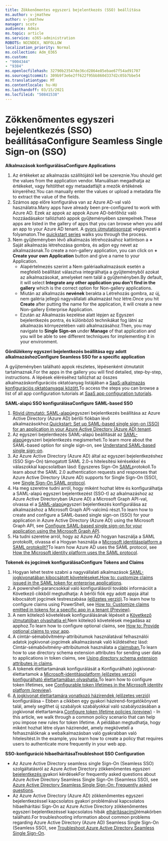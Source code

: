 ```yaml
---
title: Zökkenőmentes egyszeri bejelentkezés (SSO) beállítása
ms.author: v-jmathew
author: v-jmathew
manager: scotv
audience: Admin
ms.topic: article
ms.service: o365-administration
ROBOTS: NOINDEX, NOFOLLOW
localization_priority: Normal
ms.collection: Adm_O365
ms.custom:
- "9004344"
- "9384"
ms.openlocfilehash: 32790b23547de36cd2864e85ebae67f54ad91707
ms.sourcegitcommit: 309b9f3e6e2ff622f95bb860d337d2c05b7bbe54
ms.translationtype: MT
ms.contentlocale: hu-HU
ms.lasthandoff: 03/15/2021
ms.locfileid: "50841538"
---
```

# <a name="configure-seamless-single-sign-on-sso"></a><span data-ttu-id="6f05a-102">Zökkenőmentes egyszeri bejelentkezés (SSO) beállítása</span><span class="sxs-lookup"><span data-stu-id="6f05a-102">Configure Seamless Single Sign-on (SSO)</span></span>

<span data-ttu-id="6f05a-103">**Alkalmazások konfigurálása**</span><span class="sxs-lookup"><span data-stu-id="6f05a-103">**Configure Applications**</span></span>

1. <span data-ttu-id="6f05a-104">Az értékeket az alkalmazás szállítójától kell be szereznie.</span><span class="sxs-lookup"><span data-stu-id="6f05a-104">You should get the values from the application vendor.</span></span> <span data-ttu-id="6f05a-105">Manuálisan megadhatja az értékeket, vagy feltölthet egy metaadatfájlt a mezők értékének kinyeréhez.</span><span class="sxs-lookup"><span data-stu-id="6f05a-105">You can manually enter the values or upload a metadata file to extract the value of the fields.</span></span>
2. <span data-ttu-id="6f05a-106">Számos app előre konfigurálva van az Azure AD-val való használatra.</span><span class="sxs-lookup"><span data-stu-id="6f05a-106">Many apps have already been pre-configured to work with Azure AD.</span></span> <span data-ttu-id="6f05a-107">Ezek az appok az appok Azure AD-bérlőhöz való hozzáadásakor tallózható appok gyűjteményében szerepelnek.</span><span class="sxs-lookup"><span data-stu-id="6f05a-107">These apps are listed in the gallery of apps that you can browse when you add an app to your Azure AD tenant.</span></span> <span data-ttu-id="6f05a-108">A [gyors útmutatósorozat](https://docs.microsoft.com/azure/active-directory/manage-apps/add-application-portal-configure) végigvezeti a folyamaton.</span><span class="sxs-lookup"><span data-stu-id="6f05a-108">The [quickstart series](https://docs.microsoft.com/azure/active-directory/manage-apps/add-application-portal-configure) walks you through the process.</span></span>
3. <span data-ttu-id="6f05a-109">Nem gyűjteményben lévő alkalmazás létrehozásához kattintson a **+** Saját alkalmazás létrehozása gombra, és adjon egy nevet az alkalmazásnak.</span><span class="sxs-lookup"><span data-stu-id="6f05a-109">To create a non-gallery application, you can click on **+ Create your own Application** button and give a name to your Application.</span></span>
    - <span data-ttu-id="6f05a-110">Alapértelmezés szerint a  Nem galériaalkalmazások esetén a megfelelő beállítást választva integrálhatja a gyűjteményből azokat az alkalmazásokat, amelyeket nem talál a gyűjteményben.</span><span class="sxs-lookup"><span data-stu-id="6f05a-110">By default, it will select **Integrate any other application you don't find in the gallery** which is the correct option for Non-gallery applications.</span></span>
    - <span data-ttu-id="6f05a-111">Miután az alkalmazás **nevének** berakta a Létrehozás gombra, az új, nem galéria jellegű nagyvállalati alkalmazást hoz létre.</span><span class="sxs-lookup"><span data-stu-id="6f05a-111">Once you hit **Create** after putting the name for the application, it will create a new Non-gallery Enterprise Application.</span></span>
    - <span data-ttu-id="6f05a-112">Ezután az Alkalmazás  kezelése alatt lépjen  az Egyszeri bejelentkezés pontra, és különböző technikákat fog látni az alkalmazás környezetében való alkalmazásához.</span><span class="sxs-lookup"><span data-stu-id="6f05a-112">Then, you may navigate to **Single Sign-on** under **Manage** of that application and you will be able to see different techniques for implementing it in your environment.</span></span>

<span data-ttu-id="6f05a-113">**Gördülékeny egyszeri bejelentkezés beállítása egy adott alkalmazáshoz**</span><span class="sxs-lookup"><span data-stu-id="6f05a-113">**Configure Seamless SSO for a specific application**</span></span>

<span data-ttu-id="6f05a-114">A gyűjteményben található appok részletes, lépésenként útmutatót tartalmaznak.</span><span class="sxs-lookup"><span data-stu-id="6f05a-114">For the apps in the gallery you will find detailed, step-by-step, instructions.</span></span> <span data-ttu-id="6f05a-115">A lépések eléréséhez tallózhat az összes alkalmazáskonfigurációs oktatóanyag listájában a [SaaS-alkalmazás konfigurációs oktatóanyagai között.](https://docs.microsoft.com/azure/active-directory/saas-apps/tutorial-list)</span><span class="sxs-lookup"><span data-stu-id="6f05a-115">To access the steps you can browse a list of all app configuration tutorials at [SaaS app configuration tutorials](https://docs.microsoft.com/azure/active-directory/saas-apps/tutorial-list).</span></span>

<span data-ttu-id="6f05a-116">**SAML-alapú SSO konfigurálása**</span><span class="sxs-lookup"><span data-stu-id="6f05a-116">**Configure SAML-based SSO**</span></span>

1. <span data-ttu-id="6f05a-117">[Rövid útmutató: SAML-alapú](https://docs.microsoft.com/azure/active-directory/manage-apps/add-application-portal-setup-sso)egyszeri bejelentkezés beállítása az Azure Active Directory (Azure AD) bérlői fiókban lévő alkalmazásokhoz.</span><span class="sxs-lookup"><span data-stu-id="6f05a-117">[Quickstart: Set up SAML-based single sign-on (SSO) for an application in your Azure Active Directory (Azure AD) tenant](https://docs.microsoft.com/azure/active-directory/manage-apps/add-application-portal-setup-sso).</span></span>
2. <span data-ttu-id="6f05a-118">Az egyszeri bejelentkezés SAML-alapú beállítását az [SAML-alapú](https://docs.microsoft.com/azure/active-directory/manage-apps/configure-saml-single-sign-on)egyszeri bejelentkezés megismerheti.</span><span class="sxs-lookup"><span data-stu-id="6f05a-118">To learn more about the SAML-based option for single sign-on, see [Understand SAML-based single sign-on](https://docs.microsoft.com/azure/active-directory/manage-apps/configure-saml-single-sign-on).</span></span>
3. <span data-ttu-id="6f05a-119">Az Azure Active Directory (Azure AD) által az egyszeri bejelentkezéshez (SSO Sign-On) támogatott SAML 2.0-s hitelesítési kérésekkel és válaszokkal kapcsolatban lásd: Egyszeres Sign-On [SAML](https://docs.microsoft.com/azure/active-directory/develop/single-sign-on-saml-protocol)protokoll.</span><span class="sxs-lookup"><span data-stu-id="6f05a-119">To learn about the SAML 2.0 authentication requests and responses that Azure Active Directory (Azure AD) supports for Single Sign-On (SSO), see [Single Sign-On SAML protocol](https://docs.microsoft.com/azure/active-directory/develop/single-sign-on-saml-protocol).</span></span>
4. <span data-ttu-id="6f05a-120">Ha meg szeretne tudni arról, hogy miként hozhat létre és konfigurálhatja a SAML-alapú egyszeri bejelentkezést (SSO-t) az alkalmazáshoz az Azure Active Directoryban (Azure AD) a Microsoft Graph API-val, olvassa el a [SAML-alapú](https://docs.microsoft.com/graph/application-saml-sso-configure-api)egyszeri bejelentkezés konfigurálása az alkalmazáshoz a Microsoft Graph API-valcímű részt.</span><span class="sxs-lookup"><span data-stu-id="6f05a-120">To learn how to create and configure a SAML-based single sign-on (SSO) for your application in Azure Active Directory (Azure AD) using the Microsoft Graph API, see [Configure SAML-based single sign-on for your application using the Microsoft Graph API](https://docs.microsoft.com/graph/application-saml-sso-configure-api).</span></span>
5. <span data-ttu-id="6f05a-121">Ha tudni szeretne arról, hogy az Azure AD hogyan használja a SAML protokollt, olvassa el a Hogyan használja a [Microsoft identitásplatform a SAML protokollt?](https://docs.microsoft.com/azure/active-directory/develop/active-directory-saml-protocol-reference)</span><span class="sxs-lookup"><span data-stu-id="6f05a-121">To learn how Azure AD uses the SAML protocol, see [How the Microsoft identity platform uses the SAML protocol](https://docs.microsoft.com/azure/active-directory/develop/active-directory-saml-protocol-reference).</span></span>

<span data-ttu-id="6f05a-122">**Tokenek és jogcímek konfigurálása**</span><span class="sxs-lookup"><span data-stu-id="6f05a-122">**Configure Tokens and Claims**</span></span>

1. <span data-ttu-id="6f05a-123">Hogyan lehet testre szabni a nagyvállalati alkalmazások [SAML-jogkivonatában kibocsátott követeléseket.](https://docs.microsoft.com/azure/active-directory/develop/active-directory-saml-claims-customization)</span><span class="sxs-lookup"><span data-stu-id="6f05a-123">[How to: customize claims issued in the SAML token for enterprise applications](https://docs.microsoft.com/azure/active-directory/develop/active-directory-saml-claims-customization).</span></span>
2. <span data-ttu-id="6f05a-124">A powershell-parancsokkal való konfigurálásról további információt a Következő cikkből megtudhatja: A bérlői fiók egy adott appja által kibocsátott jogcímek testreszabása [(előzetes verzió)](https://docs.microsoft.com/azure/active-directory/develop/active-directory-claims-mapping).</span><span class="sxs-lookup"><span data-stu-id="6f05a-124">To learn how to configure claims using PowerShell, see [How to: Customize claims emitted in tokens for a specific app in a tenant (Preview)](https://docs.microsoft.com/azure/active-directory/develop/active-directory-claims-mapping).</span></span>
3. <span data-ttu-id="6f05a-125">A nem kötelező követelések konfigurálásának lépéseit a [Következő útmutatóban olvashatja el:](https://docs.microsoft.com/azure/active-directory/develop/active-directory-optional-claims)Nem kötelező követelések megadása az apphoz.</span><span class="sxs-lookup"><span data-stu-id="6f05a-125">To learn how to configure optional claims, see [How to: Provide optional claims to your app](https://docs.microsoft.com/azure/active-directory/develop/active-directory-optional-claims).</span></span>
4. <span data-ttu-id="6f05a-126">A címtár-sémabővítmény-attribútumok használatával felhasználói adatok jogkivonat-jogcímek alkalmazásnak való küldéséhez lásd: Címtár-sémabővítmény-attribútumok használata a [claimsban.](https://docs.microsoft.com/azure/active-directory/develop/active-directory-schema-extensions)</span><span class="sxs-lookup"><span data-stu-id="6f05a-126">To learn how to use directory schema extension attributes for sending user data to applications in token claims, see [Using directory schema extension attributes in claims](https://docs.microsoft.com/azure/active-directory/develop/active-directory-schema-extensions).</span></span>
5. <span data-ttu-id="6f05a-127">A tokenek élettartamának konfigurálását a Konfigurálható jogkivonat-élettartamok a [Microsoft-identitásplatform (előzetes verzió) konfigurálható élettartamában olvashatja.](https://docs.microsoft.com/azure/active-directory/develop/active-directory-configurable-token-lifetimes)</span><span class="sxs-lookup"><span data-stu-id="6f05a-127">To learn how to configure token lifetimes, see [Configurable token lifetimes in the Microsoft identity platform (preview)](https://docs.microsoft.com/azure/active-directory/develop/active-directory-configurable-token-lifetimes).</span></span>
6. <span data-ttu-id="6f05a-128">[A jogkivonat élettartamára vonatkozó házirendek (előzetes verzió)](https://docs.microsoft.com/azure/active-directory/develop/configure-token-lifetimes) konfigurálása – Ebben a cikkben egy gyakori házirend-forgatókönyvet talál, amely segíthet új szabályok szabályokkal való szabályozásában a jogkivonat élettartamára.</span><span class="sxs-lookup"><span data-stu-id="6f05a-128">[Configure token lifetime policies (preview)](https://docs.microsoft.com/azure/active-directory/develop/configure-token-lifetimes) - In this article, we walk through a common policy scenario that can help you impose new rules for token lifetime.</span></span> <span data-ttu-id="6f05a-129">A példában megtudhatja, hogy miként hozhat létre olyan házirendet, amely megköveteli a felhasználóknak a webalkalmazásban való gyakrabban való hitelesítést.</span><span class="sxs-lookup"><span data-stu-id="6f05a-129">In the example, you learn how to create a policy that requires users to authenticate more frequently in your web app.</span></span>

<span data-ttu-id="6f05a-130">**SSO-konfiguráció hibaelhárítása**</span><span class="sxs-lookup"><span data-stu-id="6f05a-130">**Troubleshoot SSO Configuration**</span></span>

- <span data-ttu-id="6f05a-131">Az Azure Active Directory seamless single Sign-On (Seamless SSO) szolgáltatásról az Azure Active Directory zökkenőmentes egyszeri [bejelentkezés:](https://docs.microsoft.com/azure/active-directory/hybrid/how-to-connect-sso-faq)gyakori kérdések</span><span class="sxs-lookup"><span data-stu-id="6f05a-131">For frequently asked questions about Azure Active Directory Seamless Single Sign-On (Seamless SSO), see [Azure Active Directory Seamless Single Sign-On: Frequently asked questions](https://docs.microsoft.com/azure/active-directory/hybrid/how-to-connect-sso-faq).</span></span>
- <span data-ttu-id="6f05a-132">Az Azure Active Directory (Azure AD) zökkenőmentes egyszeri bejelentkezéssel kapcsolatos gyakori problémáival kapcsolatos hibaelhárítási Sign-On az Azure Active Directory zökkenőmentes egyszeri bejelentkezéssel kapcsolatos hibák [elhárításacímű](https://docs.microsoft.com/azure/active-directory/hybrid/tshoot-connect-sso)témakörben található.</span><span class="sxs-lookup"><span data-stu-id="6f05a-132">For troubleshooting information about common problems regarding Azure Active Directory (Azure AD) Seamless Single Sign-On (Seamless SSO), see [Troubleshoot Azure Active Directory Seamless Single Sign-On](https://docs.microsoft.com/azure/active-directory/hybrid/tshoot-connect-sso).</span></span>
